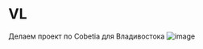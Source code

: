 # VL
Делаем проект по Cobetia для Владивостока
![image](https://github.com/glebus-sasha/VL/assets/28355746/d303fcda-b748-4f1a-8b57-df73b7c4ac8b)
